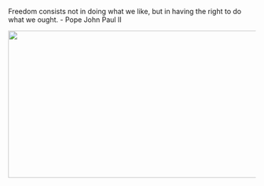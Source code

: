 <div>
  <div>
    <p>
    Freedom consists not in doing what we like, but in having the right to do what we ought. - Pope John Paul II
    </p>
  </div>
  <div align="center">
    <img
      src="https://media.giphy.com/media/dWesBcTLavkZuG35MI/giphy.gif"
      width="600"
      height="300"
    />
  </div>
  </div>
